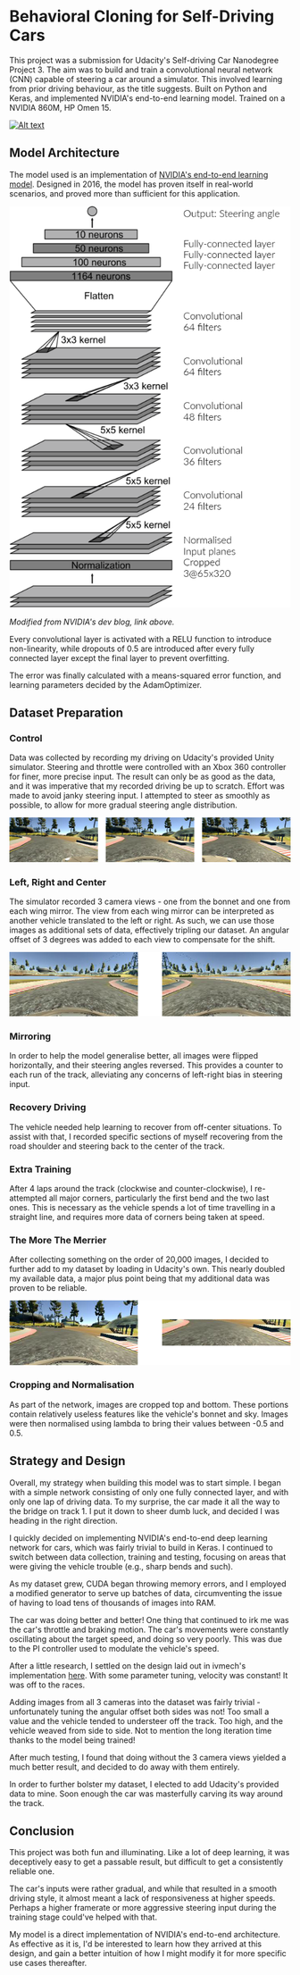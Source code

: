 # **Behavioral Cloning for Self-Driving Cars**

[//]: # (Image References)

[image1]: ./readme_images/architecture.png "Modified NVIDIA Architecture"
[image2]: ./examples/placeholder.png "Grayscaling"
[image3]: ./readme_images/3views.png "3 Camera Views"
[image4]: ./readme_images/mirror.png "Mirrored Images"
[image5]: ./readme_images/cropped.png "Cropped Image"

This project was a submission for Udacity's Self-driving Car Nanodegree Project 3. The aim was to build and train a convolutional neural network (CNN) capable of steering a car around a simulator. This involved learning from prior driving behaviour, as the title suggests. Built on Python and Keras, and implemented NVIDIA's end-to-end learning model. Trained on a NVIDIA 860M, HP Omen 15.

[![Alt text](https://img.youtube.com/vi/DLJC36mshL4/0.jpg)](https://www.youtube.com/watch?v=DLJC36mshL4)

## Model Architecture
The model used is an implementation of [NVIDIA's end-to-end learning model](https://devblogs.nvidia.com/parallelforall/deep-learning-self-driving-cars). Designed in 2016, the model has proven itself in real-world scenarios, and proved more than sufficient for this application.

![alt text][image1]

*Modified from NVIDIA's dev blog, link above.*

Every convolutional layer is activated with a RELU function to introduce non-linearity, while dropouts of 0.5 are introduced after every fully connected layer except the final layer to prevent overfitting.

The error was finally calculated with a means-squared error function, and learning parameters decided by the AdamOptimizer.

## Dataset Preparation

### Control
Data was collected by recording my driving on Udacity's provided Unity simulator. Steering and throttle were controlled with an Xbox 360 controller for finer, more precise input. The result can only be as good as the data, and it was imperative that my recorded driving be up to scratch.
Effort was made to avoid janky steering input. I attempted to steer as smoothly as possible, to allow for more gradual steering angle distribution.


![alt text][image3]
### Left, Right and Center
The simulator recorded 3 camera views - one from the bonnet and one from each wing mirror. The view from each wing mirror can be interpreted as another vehicle translated to the left or right. As such, we can use those images as additional sets of data, effectively tripling our dataset. An angular offset of 3 degrees was added to each view to compensate for the shift.


![alt text][image4]
### Mirroring
In order to help the model generalise better, all images were flipped horizontally, and their steering angles reversed. This provides a counter to each run of the track, alleviating any concerns of left-right bias in steering input.

### Recovery Driving
The vehicle needed help learning to recover from off-center situations. To assist with that, I recorded specific sections of myself recovering from the road shoulder and steering back to the center of the track.

### Extra Training
After 4 laps around the track (clockwise and counter-clockwise), I re-attempted all major corners, particularly the first bend and the two last ones. This is necessary as the vehicle spends a lot of time travelling in a straight line, and requires more data of corners being taken at speed.

### The More The Merrier
After collecting something on the order of 20,000 images, I decided to further add to my dataset by loading in Udacity's own. This nearly doubled my available data, a major plus point being that my additional data was proven to be reliable.


![alt text][image5]
### Cropping and Normalisation
As part of the network, images are cropped top and bottom. These portions contain relatively useless features like the vehicle's bonnet and sky. Images were then normalised using lambda to bring their values between -0.5 and 0.5.

## Strategy and Design
Overall, my strategy when building this model was to start simple. I began with a simple network consisting of only one fully connected layer, and with only one lap of driving data. To my surprise, the car made it all the way to the bridge on track 1. I put it down to sheer dumb luck, and decided I was heading in the right direction.

I quickly decided on implementing NVIDIA's end-to-end deep learning network for cars, which was fairly trivial to build in Keras. I continued to switch between data collection, training and testing, focusing on areas that were giving the vehicle trouble (e.g., sharp bends and such).

As my dataset grew, CUDA began throwing memory errors, and I employed a modified generator to serve up batches of data, circumventing the issue of having to load tens of thousands of images into RAM.

The car was doing better and better! One thing that continued to irk me was the car's throttle and braking motion. The car's movements were constantly oscillating about the target speed, and doing so very poorly. This was due to the PI controller used to modulate the vehicle's speed. 

After a little research, I settled on the design laid out in ivmech's implementation [here](https://github.com/ivmech/ivPID). With some parameter tuning, velocity was constant! It was off to the races.

Adding images from all 3 cameras into the dataset was fairly trivial - unfortunately tuning the angular offset both sides was not! Too small a value and the vehicle tended to understeer off the track. Too high, and the vehicle weaved from side to side. Not to mention the long iteration time thanks to the model being trained! 

After much testing, I found that doing without the 3 camera views yielded a much better result, and decided to do away with them entirely.

In order to further bolster my dataset, I elected to add Udacity's provided data to mine. Soon enough the car was masterfully carving its way around the track.

## Conclusion
This project was both fun and illuminating. Like a lot of deep learning, it was deceptively easy to get a passable result, but difficult to get a consistently reliable one.

The car's inputs were rather gradual, and while that resulted in a smooth driving style, it almost meant a lack of responsiveness at higher speeds. Perhaps a higher framerate or more aggressive steering input during the training stage could've helped with that.

My model is a direct implementation of NVIDIA's end-to-end architecture. As effective as it is, I'd be interested to learn how they arrived at this design, and gain a better intuition of how I might modify it for more specific use cases thereafter.